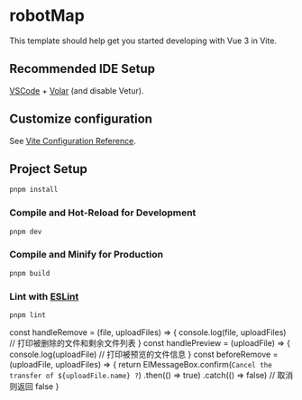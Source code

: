 # robotMap

This template should help get you started developing with Vue 3 in Vite.

## Recommended IDE Setup

[VSCode](https://code.visualstudio.com/) + [Volar](https://marketplace.visualstudio.com/items?itemName=Vue.volar) (and disable Vetur).

## Customize configuration

See [Vite Configuration Reference](https://vite.dev/config/).

## Project Setup

```sh
pnpm install
```

### Compile and Hot-Reload for Development

```sh
pnpm dev
```

### Compile and Minify for Production

```sh
pnpm build
```

### Lint with [ESLint](https://eslint.org/)

```sh
pnpm lint
```

const handleRemove = (file, uploadFiles) => {
  console.log(file, uploadFiles) // 打印被删除的文件和剩余文件列表
}
const handlePreview = (uploadFile) => {
  console.log(uploadFile) // 打印被预览的文件信息
}
const beforeRemove = (uploadFile, uploadFiles) => {
  return ElMessageBox.confirm(`Cancel the transfer of ${uploadFile.name} ?`)
    .then(() => true)
    .catch(() => false) // 取消则返回 false
}
